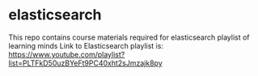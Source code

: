 # elasticsearch
This repo contains course materials required for elasticsearch playlist of learning minds
Link to Elasticsearch playlist is: https://www.youtube.com/playlist?list=PLTFkD50uzBYeFt9PC40xht2sJmzajk8py
